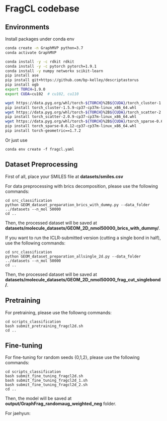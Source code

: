 # FragCL codebase

## Environments
Install packages under conda env
```bash
conda create -n GraphMVP python=3.7
conda activate GraphMVP

conda install -y -c rdkit rdkit
conda install -y -c pytorch pytorch=1.9.1
conda install -y numpy networkx scikit-learn
pip install ase
pip install git+https://github.com/bp-kelley/descriptastorus
pip install ogb
export TORCH=1.9.0
export CUDA=cu102  # cu102, cu110

wget https://data.pyg.org/whl/torch-${TORCH}%2B${CUDA}/torch_cluster-1.5.9-cp37-cp37m-linux_x86_64.whl
pip install torch_cluster-1.5.9-cp37-cp37m-linux_x86_64.whl
wget https://data.pyg.org/whl/torch-${TORCH}%2B${CUDA}/torch_scatter-2.0.9-cp37-cp37m-linux_x86_64.whl
pip install torch_scatter-2.0.9-cp37-cp37m-linux_x86_64.whl
wget https://data.pyg.org/whl/torch-${TORCH}%2B${CUDA}/torch_sparse-0.6.12-cp37-cp37m-linux_x86_64.whl
pip install torch_sparse-0.6.12-cp37-cp37m-linux_x86_64.whl
pip install torch-geometric==1.7.2
```

Or just use

```
conda env create -f fragcl.yaml
```


## Dataset Preprocessing
First of all, place your SMILES file at **datasets/smiles.csv**

For data preprocessing with brics decomposition, please use the following commands:
```
cd src_classification
python GEOM_dataset_preparation_brics_with_dummy.py --data_folder ../datasets --n_mol 50000
cd ..
```

Then, the processed dataset will be saved at **datasets/molecule_datasets/GEOM_2D_nmol50000_brics_with_dummy/**.

If you want to run the ICLR-submitted version (cutting a single bond in half), use the following commands:
```
cd src_classification
python GEOM_dataset_preparation_allsingle_2d.py --data_folder ../datasets --n_mol 50000
cd ..
```

Then, the processed dataset will be saved at **datasets/molecule_datasets/GEOM_2D_nmol50000_frag_cut_singlebond/**.

## Pretraining
For pretraining, please use the followng commands:
```
cd scripts_classification
bash submit_pretraining_fragcl2d.sh
cd ..
```

## Fine-tuning
For fine-tuning for random seeds \{0,1,2\}, please use the following commands:
```
cd scripts_classification
bash submit_fine_tuning_fragcl2d.sh
bash submit_fine_tuning_fragcl2d_1.sh
bash submit_fine_tuning_fragcl2d_2.sh
cd ..
```

Then, the model will be saved at **output/GraphFrag_randomaug_weighted_neg** folder.

For jaehyun: 
